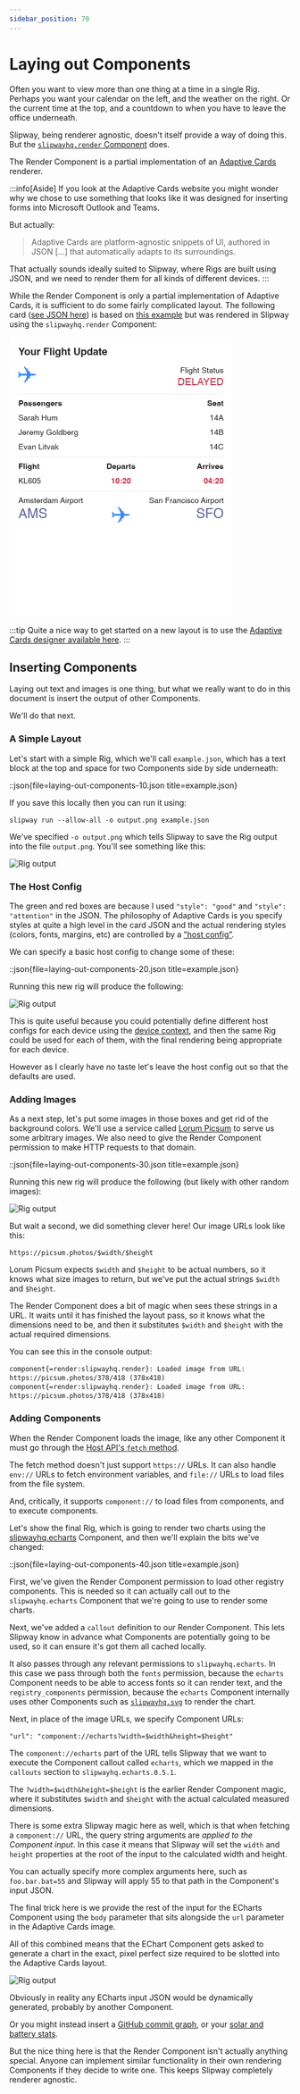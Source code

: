 ```yaml
---
sidebar_position: 70
---
```


# Laying out Components

Often you want to view more than one thing at a time in a single Rig.
Perhaps you want your calendar on the left, and the weather on the right.
Or the current time at the top, and a countdown to when you have to leave the office underneath.

Slipway, being renderer agnostic, doesn't itself provide a way of doing this.
But the [`slipwayhq.render` Component](https://github.com/slipwayhq/slipway_render) does.

The Render Component is a partial implementation of an [Adaptive Cards](https://adaptivecards.io/) renderer.

:::info[Aside]
If you look at the Adaptive Cards website you might wonder why we chose to use something
that looks like it was designed for inserting forms into Microsoft Outlook and Teams.

But actually:

> Adaptive Cards are platform-agnostic snippets of UI, authored in JSON [...] that
automatically adapts to its surroundings.

That actually sounds ideally suited to Slipway, where Rigs are built using JSON, and we need
to render them for all kinds of different devices.
:::

While the Render Component is only a partial implementation of Adaptive Cards, 
it is sufficient to do some fairly complicated layout.
The following card
([see JSON here](https://github.com/slipwayhq/slipway_render/blob/main/src/adaptive_cards_renderer/tests/snapshot_inputs/flight_update.card.json))
is based on [this example](https://adaptivecards.io/samples/FlightUpdate.html)
but was rendered in Slipway using the `slipwayhq.render` Component:

![Adaptive Cards Example](https://github.com/slipwayhq/slipway_render/blob/main/docs/img/example-flight-card.png?raw=true)

:::tip
Quite a nice way to get started on a new layout is to use the [Adaptive Cards designer available
here](https://adaptivecards.io/designer/).
:::

## Inserting Components

Laying out text and images is one thing, but what we really want to do in this document is
insert the output of other Components.

We'll do that next.

### A Simple Layout

Let's start with a simple Rig, which we'll call `example.json`, which has a text block
at the top and space for two Components side by side underneath:

::json{file=laying-out-components-10.json title=example.json}

If you save this locally then you can run it using:

```
slipway run --allow-all -o output.png example.json
```

We've specified `-o output.png` which tells Slipway to save the Rig output into the file `output.png`.
You'll see something like this:

![Rig output](/img/docs/laying-out-components-10.png)

### The Host Config
The green and red boxes are because I used `"style": "good"` and `"style": "attention"` in
the JSON. The philosophy of Adaptive Cards is you specify styles at quite a high level
in the card JSON and the actual rendering styles (colors, fonts, margins, etc) 
are controlled by a ["host config"](https://learn.microsoft.com/en-us/adaptive-cards/rendering-cards/host-config).

We can specify a basic host config to change some of these:

::json{file=laying-out-components-20.json title=example.json}

Running this new rig will produce the following:

![Rig output](/img/docs/laying-out-components-20.png)

This is quite useful because you could potentially define different host configs for each device
using the [device context](/docs/basics/serving-rigs#device-context), and then the same
Rig could be used for each of them, with the final rendering being appropriate for each device.

However as I clearly have no taste let's leave the host config out so that the defaults are used.

### Adding Images

As a next step, let's put some images in those boxes and get rid of the background colors.
We'll use a service called [Lorum Picsum](https://picsum.photos/) to serve us some arbitrary images.
We also need to give the Render Component permission to make HTTP requests to that domain.

::json{file=laying-out-components-30.json title=example.json}

Running this new rig will produce the following (but likely with other random images):

![Rig output](/img/docs/laying-out-components-30.jpg)

But wait a second, we did something clever here! Our image URLs look like this:
```
https://picsum.photos/$width/$height
```

Lorum Picsum expects `$width` and `$height` to be actual numbers, so it knows
what size images to return, but we've put the actual strings `$width` and `$height`.

The Render Component does a bit of magic when sees these strings in a URL.
It waits until it has finished the layout pass, so it knows what the dimensions need
to be, and then it substitutes `$width` and `$height` with the
actual required dimensions.

You can see this in the console output:

```
component{=render:slipwayhq.render}: Loaded image from URL: https://picsum.photos/378/418 (378x418)
component{=render:slipwayhq.render}: Loaded image from URL: https://picsum.photos/378/418 (378x418)
```

### Adding Components

When the Render Component loads the image, like any other Component it must go through
the [Host API's `fetch` method](/docs/basics/host-api#fetch).

The fetch method doesn't just support `https://` URLs.
It can also handle `env://` URLs to fetch environment variables, and `file://` URLs to load
files from the file system.

And, critically, it supports `component://` to load files from components, and to
execute components.

Let's show the final Rig, which is going to render two charts using the
[slipwayhq.echarts](https://github.com/slipwayhq/slipway_echarts) Component,
and then we'll explain the bits we've changed:

::json{file=laying-out-components-40.json title=example.json}

First, we've given the Render Component permission to load other registry components.
This is needed so it can actually call out to the `slipwayhq.echarts` Component that we're going to
use to render some charts.

Next, we've added a `callout` definition to our Render Component.
This lets Slipway know in advance what Components are potentially going to be used,
so it can ensure it's got them all cached locally.

It also passes through any relevant permissions to `slipwayhq.echarts`.
In this case we pass through both the `fonts` permission, because 
the `echarts` Component needs to be able to access fonts so it can render text,
and the `registry_components` permission, because the `echarts` Component internally uses
other Components such as [`slipwayhq.svg`](https://github.com/slipwayhq/slipway_svg) to render the chart.

Next, in place of the image URLs, we specify Component URLs:
```
"url": "component://echarts?width=$width&height=$height"
```

The `component://echarts` part of the URL tells Slipway that we want to execute the
Component callout called `echarts`, which we mapped in the `callouts` section to `slipwayhq.echarts.0.5.1`.

The `?width=$width&height=$height` is the earlier Render Component magic, where it substitutes
`$width` and `$height` with the actual calculated measured dimensions.

There is some extra Slipway magic here as well, which is that when fetching a `component://` URL,
the query string arguments are _applied to the Component input_.
In this case it means that Slipway will set the `width` and `height` properties at
the root of the input to the calculated width and height.

You can actually specify more complex arguments here, such as `foo.bar.bat=55` and Slipway
will apply 55 to that path in the Component's input JSON.

The final trick here is we provide the rest of the input for the ECharts Component
using the `body` parameter that sits alongside the `url` parameter in the Adaptive Cards
image.

All of this combined means that the EChart Component gets asked to generate a chart
in the exact, pixel perfect size required to be slotted into the Adaptive Cards layout.

![Rig output](/img/docs/laying-out-components-40.png)

Obviously in reality any ECharts input JSON would be dynamically generated, probably by another
Component.

Or you might instead insert a [GitHub commit graph](https://github.com/jamesthurley/slipway_github_commit_graph), 
or your [solar and battery stats](https://github.com/jamesthurley/slipway_givenergy_cloud).

But the nice thing here is that the Render Component isn't actually anything special.
Anyone can implement similar functionality in their own rendering Components if they decide
to write one. This keeps Slipway completely renderer agnostic.
